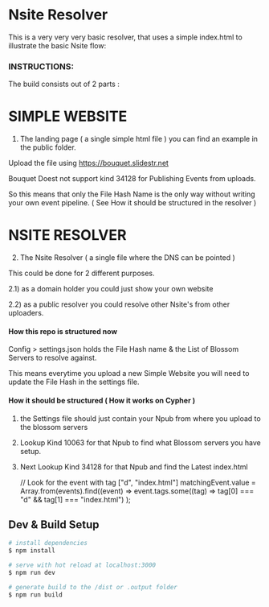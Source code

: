 # Nsite Resolver

This is a very very very basic resolver, that uses a simple index.html to illustrate the basic Nsite flow: 

### INSTRUCTIONS:

The build consists out of 2 parts :

# SIMPLE WEBSITE

1) The landing page ( a single simple html file ) you can find an example in the public folder.

Upload the file using https://bouquet.slidestr.net

Bouquet Doest not support kind 34128 for Publishing Events from uploads.

So this means that only the File Hash Name is the only way without writing your own event pipeline.
( See How it should be structured in the resolver )



# NSITE RESOLVER

2) The Nsite Resolver ( a single file where the DNS can be pointed ) 

This could be done for 2 different purposes. 

2.1) as a domain holder you could just show your own website

2.2) as a public resolver you could resolve other Nsite's from other uploaders.

#### How this repo is structured now 

Config > settings.json holds the File Hash name & the List of Blossom Servers to resolve against.

This means everytime you upload a new Simple Website you will need to update the File Hash in the settings file.



#### How it should be structured ( How it works on Cypher )

1) the Settings file should just contain your Npub from where you upload to the blossom servers

2) Lookup Kind 10063 for that Npub to find what Blossom servers you have setup.

3) Next Lookup Kind 34128 for that Npub and find the Latest index.html 

      // Look for the event with tag ["d", "index.html"]
      matchingEvent.value = Array.from(events).find((event) =>
        event.tags.some((tag) => tag[0] === "d" && tag[1] === "index.html")
      );




## Dev & Build Setup

```bash
# install dependencies
$ npm install

# serve with hot reload at localhost:3000
$ npm run dev

# generate build to the /dist or .output folder
$ npm run build


```


